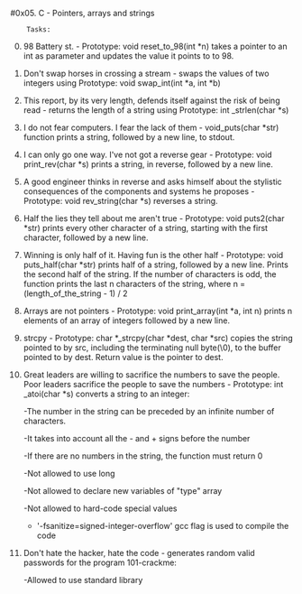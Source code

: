 #0x05. C - Pointers, arrays and strings

		Tasks:

0. 98 Battery st. - Prototype: void reset_to_98(int *n) takes a pointer to an int as parameter and updates the value it points to to 98.
1. Don't swap horses in crossing a stream - swaps the values of two integers using Prototype: void swap_int(int *a, int *b)
2. This report, by its very length, defends itself against the risk of being read - returns the length of a string using Prototype: int _strlen(char *s)
3. I do not fear computers. I fear the lack of them - void_puts(char *str) function prints a string, followed by a new line, to stdout.
4. I can only go one way. I've not got a reverse gear - Prototype: void print_rev(char *s) prints a string, in reverse, followed by a new line.
5. A good engineer thinks in reverse and asks himself about the stylistic consequences of the components and systems he proposes - Prototype: void rev_string(char *s) reverses a string.
6. Half the lies they tell about me aren't true - Prototype: void puts2(char *str) prints every other character of a string, starting with the first character, followed by a new line.
7. Winning is only half of it. Having fun is the other half - Prototype: void puts_half(char *str) prints half of a string, followed by a new line. Prints the second half of the string. If the number of characters is odd, the function prints the last n characters of the string, where n = (length_of_the_string - 1) / 2
8. Arrays are not pointers - Prototype: void print_array(int *a, int n) prints n elements of an array of integers followed by a new line.
9. strcpy - Prototype: char *_strcpy(char *dest, char *src) copies the string pointed to by src, including the terminating null byte(\0), to the buffer pointed to by dest. Return value is the pointer to dest.
10. Great leaders are willing to sacrifice the numbers to save the people. Poor leaders sacrifice the people to save the numbers - Prototype: int _atoi(char *s) converts a string to an integer:

	-The number in the string can be preceded by an infinite number of characters.

	-It takes into account all the - and + signs before the number

	-If there are no numbers in the string, the function must return 0

	-Not allowed to use long

	-Not allowed to declare new variables of "type" array

	-Not allowed to hard-code special values

	- '-fsanitize=signed-integer-overflow' gcc flag is used to compile the code

11. Don't hate the hacker, hate the code - generates random valid passwords for the program 101-crackme:

	-Allowed to use standard library
